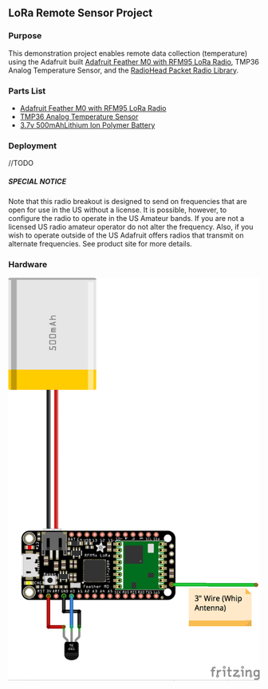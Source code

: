 ## LoRa Remote Sensor Project

### Purpose

This demonstration project enables remote data collection (temperature) using the Adafruit built [Adafruit Feather M0 with RFM95 LoRa Radio](https://www.adafruit.com/products/3178), TMP36 Analog Temperature Sensor, and the [RadioHead Packet Radio Library](http://www.airspayce.com/mikem/arduino/RadioHead/index.html).

### Parts List

*	[Adafruit Feather M0 with RFM95 LoRa Radio](https://www.adafruit.com/products/3178)
*	[TMP36 Analog Temperature Sensor](https://www.adafruit.com/products/165)
*	[3.7v 500mAhLithium Ion Polymer Battery](https://www.adafruit.com/products/1578)

### Deployment

//TODO

##### SPECIAL NOTICE

Note that this radio breakout is designed to send on frequencies that are open for use in the US without a license. It is possible, however, to configure the radio to operate in the US Amateur bands. If you are not a licensed US radio amateur operator do not alter the frequency. Also, if you wish to operate outside of the US Adafruit offers radios that transmit on alternate frequencies. See product site for more details.

### Hardware

![Sensor Platform](RemoteTempSensor.png)
